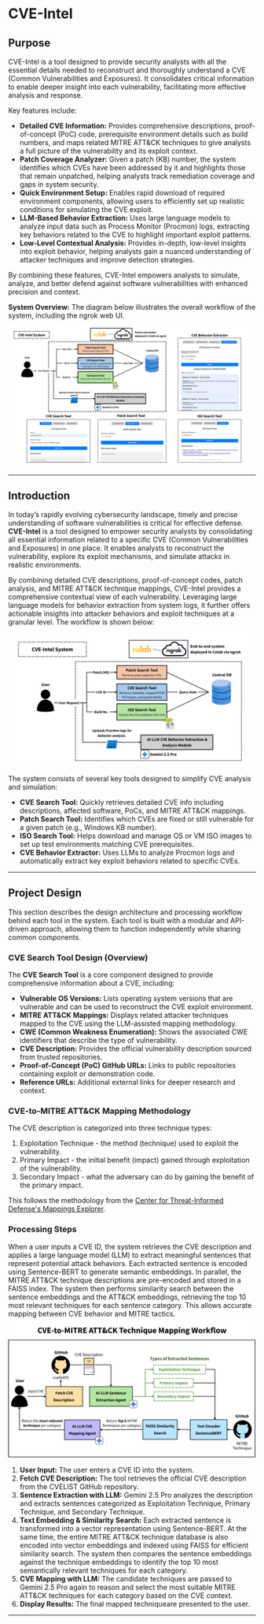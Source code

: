 # CVE-Intel
## Purpose

CVE-Intel is a tool designed to provide security analysts with all the essential details needed to reconstruct and thoroughly understand a CVE (Common Vulnerabilities and Exposures). It consolidates critical information to enable deeper insight into each vulnerability, facilitating more effective analysis and response.

Key features include:

- **Detailed CVE Information:** Provides comprehensive descriptions, proof-of-concept (PoC) code, prerequisite environment details such as build numbers, and maps related MITRE ATT&CK techniques to give analysts a full picture of the vulnerability and its exploit context.
- **Patch Coverage Analyzer:** Given a patch (KB) number, the system identifies which CVEs have been addressed by it and highlights those that remain unpatched, helping analysts track remediation coverage and gaps in system security.
- **Quick Environment Setup:** Enables rapid download of required environment components, allowing users to efficiently set up realistic conditions for simulating the CVE exploit.
- **LLM-Based Behavior Extraction:** Uses large language models to analyze input data such as Process Monitor (Procmon) logs, extracting key behaviors related to the CVE to highlight important exploit patterns.
- **Low-Level Contextual Analysis:** Provides in-depth, low-level insights into exploit behavior, helping analysts gain a nuanced understanding of attacker techniques and improve detection strategies.

By combining these features, CVE-Intel empowers analysts to simulate, analyze, and better defend against software vulnerabilities with enhanced precision and context.

**System Overview:**
The diagram below illustrates the overall workflow of the system, including the ngrok web UI.

![System Architecture](./img/system.png)

---

## Introduction

In today’s rapidly evolving cybersecurity landscape, timely and precise understanding of software vulnerabilities is critical for effective defense. **CVE-Intel** is a tool designed to empower security analysts by consolidating all essential information related to a specific CVE (Common Vulnerabilities and Exposures) in one place. It enables analysts to reconstruct the vulnerability, explore its exploit mechanisms, and simulate attacks in realistic environments.

By combining detailed CVE descriptions, proof-of-concept codes, patch analysis, and MITRE ATT&CK technique mappings, CVE-Intel provides a comprehensive contextual view of each vulnerability. Leveraging large language models for behavior extraction from system logs, it further offers actionable insights into attacker behaviors and exploit techniques at a granular level. The workflow is shown below:
![System Architecture](./img/architecture.png)

The system consists of several key tools designed to simplify CVE analysis and simulation:

- **CVE Search Tool:** Quickly retrieves detailed CVE info including descriptions, affected software, PoCs, and MITRE ATT&CK mappings.
- **Patch Search Tool:** Identifies which CVEs are fixed or still vulnerable for a given patch (e.g., Windows KB number).
- **ISO Search Tool:** Helps download and manage OS or VM ISO images to set up test environments matching CVE prerequisites.
- **CVE Behavior Extractor:** Uses LLMs to analyze Procmon logs and automatically extract key exploit behaviors related to specific CVEs.

---

## Project Design
This section describes the design architecture and processing workflow behind each tool in the system. Each tool is built with a modular and API-driven approach, allowing them to function independently while sharing common components.

### CVE Search Tool Design (Overview)
The **CVE Search Tool** is a core component designed to provide comprehensive information about a CVE, including:

- **Vulnerable OS Versions:**  Lists operating system versions that are vulnerable and can be used to reconstruct the CVE exploit environment.
- **MITRE ATT&CK Mappings:**  Displays related attacker techniques mapped to the CVE using the LLM-assisted mapping methodology.
- **CWE (Common Weakness Enumeration):**  Shows the associated CWE identifiers that describe the type of vulnerability.
- **CVE Description:**  Provides the official vulnerability description sourced from trusted repositories.
- **Proof-of-Concept (PoC) GitHub URLs:**  Links to public repositories containing exploit or demonstration code.
- **Reference URLs:**  Additional external links for deeper research and context.

### CVE-to-MITRE ATT&CK Mapping Methodology

The CVE description is categorized into three technique types:

1. Exploitation Technique - the method (technique) used to exploit the vulnerability.
2. Primary Impact - the initial benefit (impact) gained through exploitation of the vulnerability.
3. Secondary Impact - what the adversary can do by gaining the benefit of the primary impact.

This follows the methodology from the [Center for Threat-Informed Defense's Mappings Explorer](https://center-for-threat-informed-defense.github.io/mappings-explorer/about/methodology/cve-methodology/).

### Processing Steps

When a user inputs a CVE ID, the system retrieves the CVE description and applies a large language model (LLM) to extract meaningful sentences that represent potential attack behaviors. Each extracted sentence is encoded using Sentence-BERT to generate semantic embeddings. In parallel, the MITRE ATT&CK technique descriptions are pre-encoded and stored in a FAISS index. The system then performs similarity search between the sentence embeddings and the ATT&CK embeddings, retrieving the top 10 most relevant techniques for each sentence category. This allows accurate mapping between CVE behavior and MITRE tactics.
![System Architecture](./img/mapping.png)
1. **User Input:**  The user enters a CVE ID into the system.
2. **Fetch CVE Description:**  The tool retrieves the official CVE description from the CVELIST GitHub repository.
3. **Sentence Extraction with LLM:**  Gemini 2.5 Pro analyzes the description and extracts sentences categorized as Exploitation Technique, Primary Technique, and Secondary Technique.
4. **Text Embedding & Similarity Search:**  Each extracted sentence is transformed into a vector representation using Sentence-BERT. At the same time, the entire MITRE ATT&CK technique database is also encoded into vector embeddings and indexed using FAISS for efficient similarity search. The system then compares the sentence embeddings against the technique embeddings to identify the top 10 most semantically relevant techniques for each category.
5. **CVE Mapping with LLM:**  The candidate techniques are passed to Gemini 2.5 Pro again to reason and select the most suitable MITRE ATT&CK techniques for each category based on the CVE context.
6. **Display Results:**  The final mapped techniqueare presented to the user.

---





